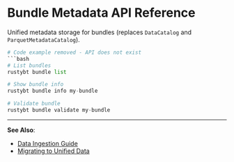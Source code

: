 # Bundle Metadata API Reference

Unified metadata storage for bundles (replaces `DataCatalog` and `ParquetMetadataCatalog`).

```python
# Code example removed - API does not exist
```bash
# List bundles
rustybt bundle list

# Show bundle info
rustybt bundle info my-bundle

# Validate bundle
rustybt bundle validate my-bundle
```

---

**See Also**:
- [Data Ingestion Guide](../guides/data-ingestion.md)
- [Migrating to Unified Data](../guides/migrating-to-unified-data.md)
